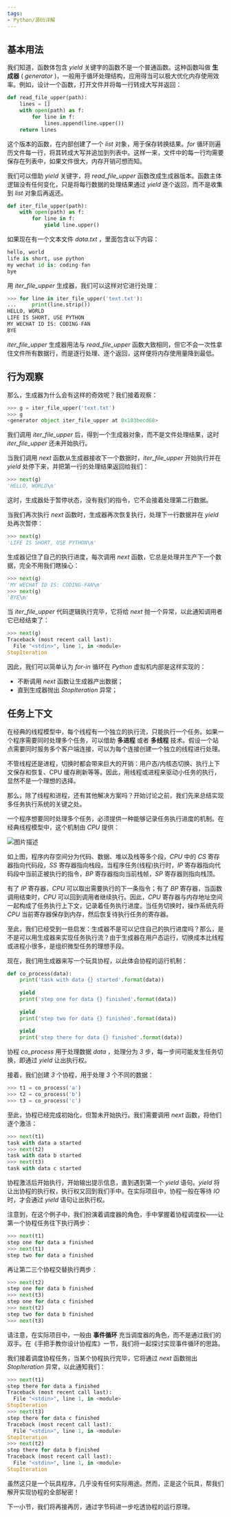 ```yaml
---
tags:
- Python/源码详解
---
```


## 基本用法

我们知道，函数体包含 _yield_ 关键字的函数不是一个普通函数。这种函数叫做 **生成器** ( _generator_ )，一般用于循环处理结构，应用得当可以极大优化内存使用效率。例如，设计一个函数，打开文件并将每一行转成大写并返回：

```python
def read_file_upper(path):
    lines = []
    with open(path) as f:
        for line in f:
            lines.append(line.upper())
    return lines
```

这个版本的函数，在内部创建了一个 _list_ 对象，用于保存转换结果。_for_ 循环则遍历文件每一行，将其转成大写并追加到列表中。这样一来，文件中的每一行均需要保存在列表中，如果文件很大，内存开销可想而知。

我们可以借助 _yield_ 关键字，将 _read_file_upper_ 函数改成生成器版本。函数主体逻辑没有任何变化，只是将每行数据的处理结果通过 _yield_ 逐个返回，而不是收集到 _list_ 对象后再返还。

```python
def iter_file_upper(path):
    with open(path) as f:
        for line in f:
            yield line.upper()
```

如果现在有一个文本文件 _data.txt_ ，里面包含以下内容：

```python
hello, world
life is short, use python
my wechat id is: coding-fan
bye
```

用 _iter_file_upper_ 生成器，我们可以这样对它进行处理：

```python
>>> for line in iter_file_upper('text.txt'):
...     print(line.strip())
HELLO, WORLD
LIFE IS SHORT, USE PYTHON
MY WECHAT ID IS: CODING-FAN
BYE
```

_iter_file_upper_ 生成器用法与 _read_file_upper_ 函数大致相同，但它不会一次性拿住文件所有数据行，而是逐行处理、逐个返回，这样便将内存使用量降到最低。

## 行为观察

那么，生成器为什么会有这样的奇效呢？我们接着观察：

```python
>>> g = iter_file_upper('text.txt')
>>> g
<generator object iter_file_upper at 0x103becd68>
```

我们调用 _iter_file_upper_ 后，得到一个生成器对象，而不是文件处理结果，这时 _iter_file_upper_ 还未开始执行。

当我们调用 _next_ 函数从生成器接收下一个数据时，_iter_file_upper_ 开始执行并在 _yield_ 处停下来，并把第一行的处理结果返回给我们：

```python
>>> next(g)
'HELLO, WORLD\n'
```

这时，生成器处于暂停状态，没有我们的指令，它不会接着处理第二行数据。

当我们再次执行 _next_ 函数时，生成器再次恢复执行，处理下一行数据并在 _yield_ 处再次暂停：

```python
>>> next(g)
'LIFE IS SHORT, USE PYTHON\n'
```

生成器记住了自己的执行进度，每次调用 _next_ 函数，它总是处理并生产下一个数据，完全不用我们瞎操心：

```python
>>> next(g)
'MY WECHAT ID IS: CODING-FAN\n'
>>> next(g)
'BYE\n'
```

当 _iter_file_upper_ 代码逻辑执行完毕，它将给 _next_ 抛一个异常，以此通知调用者它已经结束了：

```python
>>> next(g)
Traceback (most recent call last):
  File "<stdin>", line 1, in <module>
StopIteration
```

因此，我们可以简单认为 _for-in_ 循环在 _Python_ 虚拟机内部是这样实现的：

- 不断调用 _next_ 函数让生成器产出数据；
- 直到生成器抛出 _StopIteration_ 异常；

## 任务上下文

在经典的线程模型中，每个线程有一个独立的执行流，只能执行一个任务。如果一个程序需要同时处理多个任务，可以借助 **多进程** 或者 **多线程** 技术。假设一个站点需要同时服务多个客户端连接，可以为每个连接创建一个独立的线程进行处理。

不管线程还是进程，切换时都会带来巨大的开销：用户态/内核态切换、执行上下文保存和恢复、CPU 缓存刷新等等。因此，用线程或进程来驱动小任务的执行，显然不是一个理想的选择。

那么，除了线程和进程，还有其他解决方案吗？开始讨论之前，我们先来总结实现多任务执行系统的关键之处。

一个程序想要同时处理多个任务，必须提供一种能够记录任务执行进度的机制。在经典线程模型中，这个机制由 _CPU_ 提供：

![图片描述](../../../附件/python%20源码详解/pys3701.png)

如上图，程序内存空间分为代码、数据、堆以及栈等多个段，_CPU_ 中的 _CS_ 寄存器指向代码段，_SS_ 寄存器指向栈段。当程序任务(线程)执行时，_IP_ 寄存器指向代码段中当前正被执行的指令，_BP_ 寄存器指向当前栈帧，_SP_ 寄存器则指向栈顶。

有了 _IP_ 寄存器，_CPU_ 可以取出需要执行的下一条指令；有了 _BP_ 寄存器，当函数调用结束时，_CPU_ 可以回到调用者继续执行。因此，_CPU_ 寄存器与内存地址空间一起构成了任务执行上下文，记录着任务执行进度。当任务切换时，操作系统先将 _CPU_ 当前寄存器保存到内存，然后恢复待执行任务的寄存器。

至此，我们已经受到一些启发：生成器不是可以记住自己的执行进度吗？那么，是不是可以用生成器来实现任务执行流？由于生成器在用户态运行，切换成本比线程或进程小很多，是组织微型任务的理想手段。

现在，我们用生成器来写一个玩具协程，以此体会协程的运行机制：

```python
def co_process(data):
    print('task with data {} started'.format(data))
    
    yield
    print('step one for data {} finished'.format(data))
    
    yield
    print('step two for data {} finished'.format(data))
    
    yield
    print('step there for data {} finished'.format(data))
```

协程 _co_process_ 用于处理数据 _data_ ，处理分为 _3_ 步，每一步间可能发生任务切换，即通过 _yield_ 让出执行权。

接着，我们创建 _3_ 个协程，用于处理 _3_ 个不同的数据：

```python
>>> t1 = co_process('a')
>>> t2 = co_process('b')
>>> t3 = co_process('c')
```

至此，协程已经完成初始化，但暂未开始执行。我们需要调用 _next_ 函数，将他们逐个激活：

```python
>>> next(t1)
task with data a started
>>> next(t2)
task with data b started
>>> next(t3)
task with data c started
```

协程激活后开始执行，开始输出提示信息，直到遇到第一个 _yield_ 语句。_yield_ 将让出协程的执行权，执行权又回到我们手中。在实际项目中，协程一般在等待 _IO_ 时，才会通过 _yield_ 语句让出执行权。

注意到，在这个例子中，我们扮演着调度器的角色，手中掌握着协程调度权——让第一个协程任务往下执行两步：

```python
>>> next(t1)
step one for data a finished
>>> next(t1)
step two for data a finished
```

再让第二三个协程交替执行两步：

```python
>>> next(t2)
step one for data b finished
>>> next(t3)
step one for data c finished
>>> next(t2)
step two for data b finished
>>> next(t3)
```

请注意，在实际项目中，一般由 **事件循环** 充当调度器的角色，而不是通过我们的双手。在《手把手教你设计协程库》一节，我们将一起探讨实现事件循环的思路。

我们接着调度协程任务，当某个协程执行完毕，它将通过 _next_ 函数抛出 _StopIteration_ 异常，以此通知我们：

```python
>>> next(t1)
step there for data a finished
Traceback (most recent call last):
  File "<stdin>", line 1, in <module>
StopIteration
>>> next(t3)
step there for data c finished
Traceback (most recent call last):
  File "<stdin>", line 1, in <module>
StopIteration
>>> next(t2)
step there for data b finished
Traceback (most recent call last):
  File "<stdin>", line 1, in <module>
StopIteration
```

虽然这只是一个玩具程序，几乎没有任何实际用途。然而，正是这个玩具，帮我们解开实现协程的全部秘密！

下一小节，我们将再接再厉，通过字节码进一步吃透协程的运行原理。